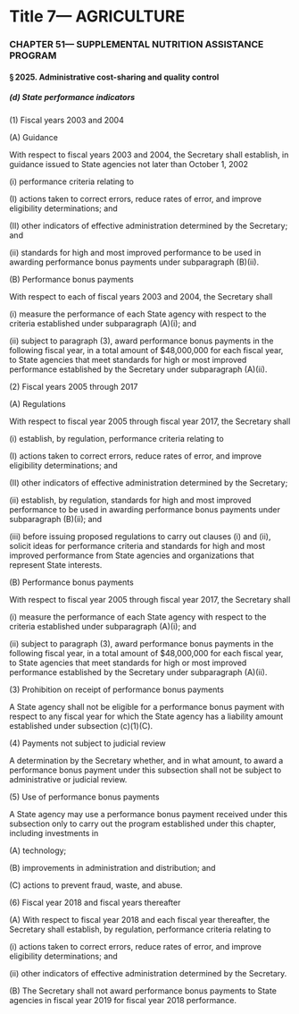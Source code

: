 
# Title 7— AGRICULTURE
### CHAPTER 51— SUPPLEMENTAL NUTRITION ASSISTANCE PROGRAM
#### § 2025. Administrative cost-sharing and quality control
##### (d) State performance indicators

(1) Fiscal years 2003 and 2004

(A) Guidance

With respect to fiscal years 2003 and 2004, the Secretary shall establish, in guidance issued to State agencies not later than October 1, 2002

(i) performance criteria relating to

(I) actions taken to correct errors, reduce rates of error, and improve eligibility determinations; and

(II) other indicators of effective administration determined by the Secretary; and

(ii) standards for high and most improved performance to be used in awarding performance bonus payments under subparagraph (B)(ii).

(B) Performance bonus payments

With respect to each of fiscal years 2003 and 2004, the Secretary shall

(i) measure the performance of each State agency with respect to the criteria established under subparagraph (A)(i); and

(ii) subject to paragraph (3), award performance bonus payments in the following fiscal year, in a total amount of $48,000,000 for each fiscal year, to State agencies that meet standards for high or most improved performance established by the Secretary under subparagraph (A)(ii).

(2) Fiscal years 2005 through 2017

(A) Regulations

With respect to fiscal year 2005 through fiscal year 2017, the Secretary shall

(i) establish, by regulation, performance criteria relating to

(I) actions taken to correct errors, reduce rates of error, and improve eligibility determinations; and

(II) other indicators of effective administration determined by the Secretary;

(ii) establish, by regulation, standards for high and most improved performance to be used in awarding performance bonus payments under subparagraph (B)(ii); and

(iii) before issuing proposed regulations to carry out clauses (i) and (ii), solicit ideas for performance criteria and standards for high and most improved performance from State agencies and organizations that represent State interests.

(B) Performance bonus payments

With respect to fiscal year 2005 through fiscal year 2017, the Secretary shall

(i) measure the performance of each State agency with respect to the criteria established under subparagraph (A)(i); and

(ii) subject to paragraph (3), award performance bonus payments in the following fiscal year, in a total amount of $48,000,000 for each fiscal year, to State agencies that meet standards for high or most improved performance established by the Secretary under subparagraph (A)(ii).

(3) Prohibition on receipt of performance bonus payments

A State agency shall not be eligible for a performance bonus payment with respect to any fiscal year for which the State agency has a liability amount established under subsection (c)(1)(C).

(4) Payments not subject to judicial review

A determination by the Secretary whether, and in what amount, to award a performance bonus payment under this subsection shall not be subject to administrative or judicial review.

(5) Use of performance bonus payments

A State agency may use a performance bonus payment received under this subsection only to carry out the program established under this chapter, including investments in

(A) technology;

(B) improvements in administration and distribution; and

(C) actions to prevent fraud, waste, and abuse.

(6) Fiscal year 2018 and fiscal years thereafter

(A) With respect to fiscal year 2018 and each fiscal year thereafter, the Secretary shall establish, by regulation, performance criteria relating to

(i) actions taken to correct errors, reduce rates of error, and improve eligibility determinations; and

(ii) other indicators of effective administration determined by the Secretary.

(B) The Secretary shall not award performance bonus payments to State agencies in fiscal year 2019 for fiscal year 2018 performance.
